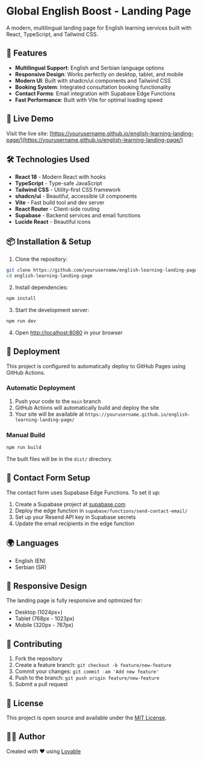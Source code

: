 
# Global English Boost - Landing Page

A modern, multilingual landing page for English learning services built with React, TypeScript, and Tailwind CSS.

## 🌟 Features

- **Multilingual Support**: English and Serbian language options
- **Responsive Design**: Works perfectly on desktop, tablet, and mobile
- **Modern UI**: Built with shadcn/ui components and Tailwind CSS
- **Booking System**: Integrated consultation booking functionality
- **Contact Forms**: Email integration with Supabase Edge Functions
- **Fast Performance**: Built with Vite for optimal loading speed

## 🚀 Live Demo

Visit the live site: [https://yourusername.github.io/english-learning-landing-page/](https://yourusername.github.io/english-learning-landing-page/)

## 🛠️ Technologies Used

- **React 18** - Modern React with hooks
- **TypeScript** - Type-safe JavaScript
- **Tailwind CSS** - Utility-first CSS framework
- **shadcn/ui** - Beautiful, accessible UI components
- **Vite** - Fast build tool and dev server
- **React Router** - Client-side routing
- **Supabase** - Backend services and email functions
- **Lucide React** - Beautiful icons

## 📦 Installation & Setup

1. Clone the repository:
```bash
git clone https://github.com/yourusername/english-learning-landing-page.git
cd english-learning-landing-page
```

2. Install dependencies:
```bash
npm install
```

3. Start the development server:
```bash
npm run dev
```

4. Open [http://localhost:8080](http://localhost:8080) in your browser

## 🚀 Deployment

This project is configured to automatically deploy to GitHub Pages using GitHub Actions.

### Automatic Deployment
1. Push your code to the `main` branch
2. GitHub Actions will automatically build and deploy the site
3. Your site will be available at `https://yourusername.github.io/english-learning-landing-page/`

### Manual Build
```bash
npm run build
```

The built files will be in the `dist/` directory.

## 📧 Contact Form Setup

The contact form uses Supabase Edge Functions. To set it up:

1. Create a Supabase project at [supabase.com](https://supabase.com)
2. Deploy the edge function in `supabase/functions/send-contact-email/`
3. Set up your Resend API key in Supabase secrets
4. Update the email recipients in the edge function

## 🌍 Languages

- English (EN)
- Serbian (SR)

## 📱 Responsive Design

The landing page is fully responsive and optimized for:
- Desktop (1024px+)
- Tablet (768px - 1023px)
- Mobile (320px - 767px)

## 🤝 Contributing

1. Fork the repository
2. Create a feature branch: `git checkout -b feature/new-feature`
3. Commit your changes: `git commit -am 'Add new feature'`
4. Push to the branch: `git push origin feature/new-feature`
5. Submit a pull request

## 📄 License

This project is open source and available under the [MIT License](LICENSE).

## 👨‍💻 Author

Created with ❤️ using [Lovable](https://lovable.dev)
